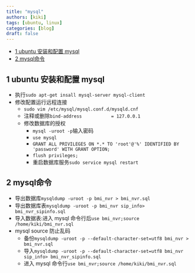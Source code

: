 ```yaml
---
title: "mysql"
authors: [kiki]
tags: [ubuntu, linux]
categories: [blog]
draft: false
---
```


- [1 ubuntu 安装和配置 mysql](#1-ubuntu-%e5%ae%89%e8%a3%85%e5%92%8c%e9%85%8d%e7%bd%ae-mysql)
- [2 mysql命令](#2-mysql%e5%91%bd%e4%bb%a4)

## 1 ubuntu 安装和配置 mysql

- 执行`sudo apt-get insall mysql-server mysql-client`
- 修改配置运行远程连接
  - `sudo vim /etc/mysql/mysql.conf.d/mysqld.cnf`
  - 注释或删除`bind-address           = 127.0.0.1`
  - 修改数据库的授权
    - `mysql -uroot -p`输入密码
    - `use mysql`
    - `GRANT ALL PRIVILEGES ON *.* TO 'root'@'%' IDENTIFIED BY 'password' WITH GRANT OPTION;`
    - `flush privileges;`
    - 重启数据库服务`sudo service mysql restart`

## 2 mysql命令

- 导出数据库`mysqldump -uroot -p bmi_nvr > bmi_nvr.sql`
- 导出数据库表`mysqldump -uroot -p bmi_nvr sip_info> bmi_nvr_sipinfo.sql`
- 导入数据表:进入 mysql 命令行后`use bmi_nvr;source /home/kiki/bmi_nvr.sql`
- mysql source 防止乱码
  - 备份`mysqldump -uroot -p --default-character-set=utf8 bmi_nvr > bmi_nvr.sql`
  - 导入`mysqldump -uroot -p --default-character-set=utf8 bmi_nvr sip_info> bmi_nvr_sipinfo.sql`
  - 进入 mysql 命令行`use bmi_nvr;source /home/kiki/bmi_nvr.sql`
